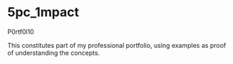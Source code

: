 # 5pc_1mpact
P0rtf0l10

This constitutes part of my professional portfolio, using examples as proof of understanding the concepts.


